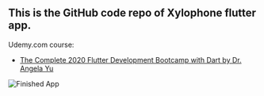 ## This is the GitHub code repo of Xylophone flutter app.

Udemy.com course:
- [The Complete 2020 Flutter Development Bootcamp with Dart by Dr. Angela Yu](https://www.udemy.com/course/flutter-bootcamp-with-dart/)

![Finished App](https://github.com/londonappbrewery/Images/blob/master/xylophone-flutter.png)
